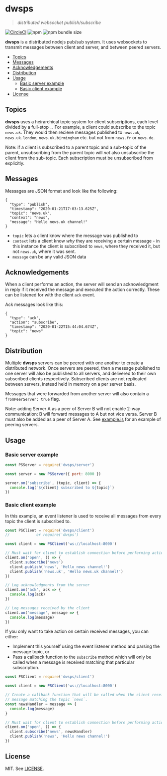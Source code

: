 # dwsps

> _distributed websocket publish/subscribe_

[![CircleCI](https://circleci.com/gh/tdjsnelling/dwsps.svg?style=svg&circle-token=8b2de60c02024d151cb74edfef4a5b4fe456b0b1)](https://circleci.com/gh/tdjsnelling/dwsps)
![npm](https://img.shields.io/npm/v/dwsps)
![npm bundle size](https://img.shields.io/bundlephobia/min/dwsps)

**dwsps** is a distributed nodejs pub/sub system. It uses websockets to transmit messages between client and server, and between peered servers.

- [Topics](#topics)
- [Messages](#messages)
- [Acknowledgements](#acknowledgements)
- [Distribution](#distribution)
- [Usage](#usage)
  - [Basic server example](#basic-server-example)
  - [Basic client example](#basic-client-example)
- [License](#license)

## Topics

**dwsps** uses a heirarchical topic system for client subscriptions, each level divided by a full-stop `.`. For example, a client could subscribe to the topic `news.uk`. They would then recieve messages published to `news.uk`, `news.uk.london`, `news.uk.birmingham` etc. but not from `news.fr` or `news.de`.

Note: if a client is subscribed to a parent topic and a sub-topic of the parent, unsubscribing from the parent topic will _not_ also unsubscribe the client from the sub-topic. Each subscription must be unsubscribed from explicitly.

## Messages

Messages are JSON format and look like the following:

```
{
  "type": "publish",
  "timestamp": "2020-01-21T17:03:13.625Z",
  "topic": "news.uk",
  "context": "news",
  "message": "Hello news.uk channel!"
}
```

- `topic` lets a client know where the message was published to
- `context` lets a client know _why_ they are receiving a certain message - in this instance the client is subscribed to `news`, where they received it, but not `news.uk`, where it was sent.
- `message` can be any valid JSON data

## Acknowledgements

When a client performs an action, the server will send an acknowledgment in reply if it received the message and executed the action correctly. These can be listened for with the client `ack` event.

Ack messages look like this:

```
{
  "type": "ack",
  "action": "subscribe",
  "timestamp": "2020-01-22T15:44:04.674Z",
  "topic": "news"
}
```

## Distribution

Multiple **dwsps** servers can be peered with one another to create a distributed network. Once servers are peered, then a message published to one server will also be published to all servers, and delivered to their own subscribed clients respectively. Subscribed clients are not replicated between servers, instead held in memory on a per server basis.

Messages that were forwarded from another server will also contain a `fromPeerServer: true` flag.

Note: adding Server A as a peer of Server B will not enable 2-way communication: B will forward messages to A but not vice versa. Server B must also be added as a peer of Server A. See [example.js](./example.js) for an example of peering servers.

## Usage

### Basic server example

```js
const PSServer = require('dwsps/server')

const server = new PSServer({ port: 8000 })

server.on('subscribe', (topic, client) => {
  console.log(`${client} subscribed to ${topic}`)
})
```

### Basic client example

In this example, an event listener is used to receive all messages from every topic the client is subscribed to.

```js
const PSClient = require('dwsps/client')
//            or require('dwsps')

const client = new PSClient('ws://localhost:8000')

// Must wait for client to establish connection before performing actions
client.on('open', () => {
  client.subscribe('news')
  client.publish('news', 'Hello news channel!')
  client.publish('news.uk', 'Hello news.uk channel!')
})

// Log acknowledgments from the server
client.on('ack', ack => {
  console.log(ack)
})

// Log messages received by the client
client.on('message', message => {
  console.log(message)
})
```

If you only want to take action on certain received messages, you can either:

- Implement this yourself using the event listener method and parsing the message topic, or
- Pass a callback function to the `subscribe` method which will only be called when a message is received matching that particular subscription.

```js
const PSClient = require('dwsps/client')

const client = new PSClient('ws://localhost:8000')

// Create a callback function that will be called when the client receives a
// message matching the topic `news`.
const newsHandler = message => {
  console.log(message)
}

// Must wait for client to establish connection before performing actions
client.on('open', () => {
  client.subscribe('news', newsHandler)
  client.publish('news', 'Hello news channel!')
})
```

## License

MIT. See [LICENSE](./LICENSE).
